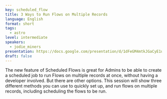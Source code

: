 ```yaml
---
key: scheduled_flow
title: 3 Ways to Run Flows on Multiple Records
language: English
format: short
tags:
  - astro
level: intermediate
speakers:
  - jodie_miners
presentation: https://docs.google.com/presentation/d/1dFeGM4mtkJGaCyE1uMEyY0RbhAYL1uOAQoFkbNaz7TY/edit?usp=sharing
draft: false
---
```

The new feature of Scheduled Flows is great for Admins to be able to create a scheduled job to run Flows on multiple records at once, without having a developer involved. But there are other options. This session will show three different methods you can use to quickly set up, and run flows on multiple records, including scheduling the flows to be run. 